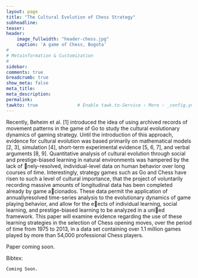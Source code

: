 ```yaml
---
layout: page
title: "The Cultural Evolution of Chess Strategy"
subheadline: 
teaser: 
header:
    image_fullwidth: "header-chess.jpg"
    caption: 'A game of Chess, Bogota'
#
# Metainformation & Customization
#
sidebar: 
comments: true
breadcrumb: true
show_meta: false
meta_title:           
meta_description:
permalink:
tawkto: true               # Enable tawk.to-Service › More › _config.yml
---
```

<div class="row">
<div class="medium-8 columns t30">
<img src="{{ site.url }}/images/chess.png" alt="">
</div><!-- /.medium-8.columns -->
</div><!-- /.row -->
Recently, Beheim et al. [1] introduced the idea of using archived records
of movement patterns in the game of Go to study the cultural evolutionary
dynamics of gaming strategy. Until the introduction of this approach, evidence
for cultural evolution was based primarily on mathematical models
[2, 3], simulation [4], short-term experimental evidence [5, 6, 7], and verbal
arguments [8, 9]. Quantitative analysis of cultural evolution through
social and prestige-biased learning in natural environments was hampered
by the lack of nely-resolved, individual-level data on human behavior over
long courses of time. Interestingly, strategy games such as Go and Chess
have risen to such a level of cultural importance, that the project of voluntarily
recording massive amounts of longitudinal data has been completed
already by game acionados. These data permit the application of annuallyresolved
time-series analysis to the evolutionary dynamics of game playing
behavior, and allow for the eects of individual learning, social learning, and
prestige-biased learning to be analyzed in a unied framework. This paper
will examine evidence regarding the use of these learning strategies in the
selection of Chess opening moves, over the period of time from 1975 to 2013,
in a data set containing over 1.1 million games played by more than 54,000
professional Chess players.


Paper coming soon.

Bibtex:
```
Coming Soon.
```



 
